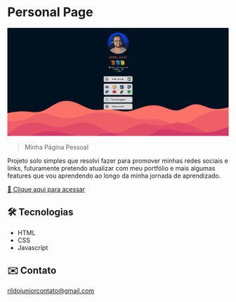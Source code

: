 # Personal Page

![preview](./.github/preview.png)

> Minha Página Pessoal

Projeto solo simples que resolvi fazer para promover minhas redes sociais e links, futuramente pretendo atualizar com meu portfólio e mais algumas features que vou aprendendo ao longo da minha jornada de aprendizado.

[🔗 Clique aqui para acessar](https://rildojunior.github.io/personalPage/)

## 🛠️ Tecnologias

- HTML
- CSS
- Javascript

## ✉️ Contato

rildojuniorcontato@gmail.com
